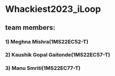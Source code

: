 ﻿# Whackiest2023_iLoop
## team members:
### 1) Meghna Mishra(1MS22EC52-T)
### 2) Kaushik Gopal Gaitonde(1MS22EC57-T)
### 3) Manu Smriti(1MS22EC77-T)
